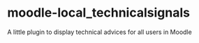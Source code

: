 moodle-local_technicalsignals
=============================

A little plugin to display technical advices for all users in Moodle